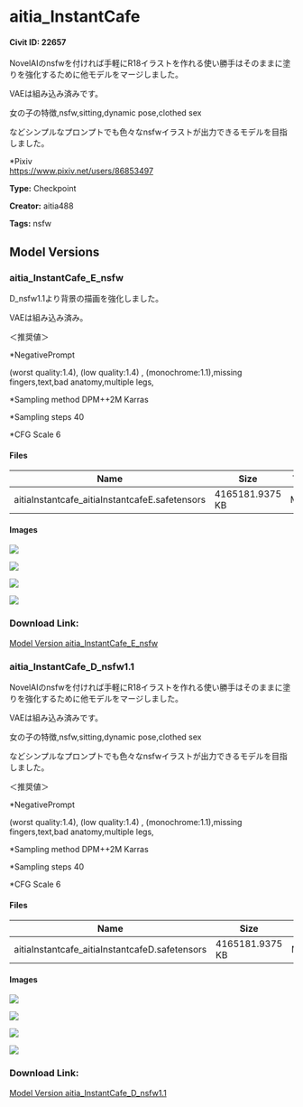 # aitia_InstantCafe

#### Civit ID: 22657

<p>NovelAIのnsfwを付ければ手軽にR18イラストを作れる使い勝手はそのままに塗りを強化するために他モデルをマージしました。</p><p></p><p>VAEは組み込み済みです。</p><p></p><p>女の子の特徴,nsfw,sitting,dynamic pose,clothed sex</p><p>などシンプルなプロンプトでも色々なnsfwイラストが出力できるモデルを目指しました。</p><p></p><p>*Pixiv<br /><a target="_blank" rel="ugc" href="https://www.pixiv.net/users/86853497">https://www.pixiv.net/users/86853497</a></p>

**Type:** Checkpoint

**Creator:** aitia488

**Tags:** nsfw

## Model Versions

### aitia_InstantCafe_E_nsfw

<p>D_nsfw1.1より背景の描画を強化しました。</p><p>VAEは組み込み済み。</p><p>＜推奨値＞</p><p>*NegativePrompt</p><p>(worst quality:1.4), (low quality:1.4) , (monochrome:1.1),missing fingers,text,bad anatomy,multiple legs,</p><p></p><p>*Sampling method DPM++2M Karras</p><p>*Sampling steps 40</p><p>*CFG Scale 6</p>

#### Files

| Name | Size | Type | Format | Download Url | AutoV1 | AutoV2 | SHA256 | CRC32 | BLAKE3 |
| --- | --- | --- | --- | --- | --- | --- | --- | --- | --- |
| aitiaInstantcafe_aitiaInstantcafeE.safetensors | 4165181.9375 KB | Model | SafeTensor | https://civitai.com/api/download/models/28905 | 42B1EEBB | F05B1A8B50 | F05B1A8B50B4717EE4F8B4EEBD3F2B22CD449069DBBB251A1F32198F2D88471E | A6B82F48 | 2E17402D1B4E44002899E7BBFDBC9D078E2192B7425669E40CA9DD2C7D0FB5C3 |

#### Images

<p><img src="https://image.civitai.com/xG1nkqKTMzGDvpLrqFT7WA/44d42565-4a3f-4a46-a4bb-9be1a2c59000/width=450/326129.jpeg" /></p>

<p><img src="https://image.civitai.com/xG1nkqKTMzGDvpLrqFT7WA/0625a4e1-3da9-4bf6-2b7d-b35bcd23c000/width=450/326128.jpeg" /></p>

<p><img src="https://image.civitai.com/xG1nkqKTMzGDvpLrqFT7WA/495c423e-2073-4d02-cefc-15d5e5742400/width=450/326127.jpeg" /></p>

<p><img src="https://image.civitai.com/xG1nkqKTMzGDvpLrqFT7WA/d11fe64f-32ad-47e6-74d3-95f72daa2000/width=450/326126.jpeg" /></p>

### Download Link:

[Model Version aitia_InstantCafe_E_nsfw](https://civitai.com/api/download/models/28905)

### aitia_InstantCafe_D_nsfw1.1

<p>NovelAIのnsfwを付ければ手軽にR18イラストを作れる使い勝手はそのままに塗りを強化するために他モデルをマージしました。</p><p></p><p>VAEは組み込み済みです。</p><p></p><p>女の子の特徴,nsfw,sitting,dynamic pose,clothed sex</p><p>などシンプルなプロンプトでも色々なnsfwイラストが出力できるモデルを目指しました。</p><p></p><p>＜推奨値＞</p><p>*NegativePrompt</p><p>(worst quality:1.4), (low quality:1.4) , (monochrome:1.1),missing fingers,text,bad anatomy,multiple legs,</p><p></p><p>*Sampling method DPM++2M Karras</p><p>*Sampling steps 40</p><p>*CFG Scale 6</p><p></p><p></p>

#### Files

| Name | Size | Type | Format | Download Url | AutoV1 | AutoV2 | SHA256 | CRC32 | BLAKE3 |
| --- | --- | --- | --- | --- | --- | --- | --- | --- | --- |
| aitiaInstantcafe_aitiaInstantcafeD.safetensors | 4165181.9375 KB | Model | SafeTensor | https://civitai.com/api/download/models/27058 | 6573B2A3 | 367636D04E | 367636D04EA2B8C68CF3E809D1CC1D6469C4E4C2BE75F25536E05B994DD43BA7 | 69FAF834 | 21CCC679928677FB232FC15B55EDB5FA2DD4E0EB94BAABAEC1B4CFC59C957D8E |

#### Images

<p><img src="https://image.civitai.com/xG1nkqKTMzGDvpLrqFT7WA/3e26a782-b5d0-4811-f66a-d3e7b2e49400/width=450/298213.jpeg" /></p>

<p><img src="https://image.civitai.com/xG1nkqKTMzGDvpLrqFT7WA/e9bf8aaa-e5f1-4e37-25bd-325370e04100/width=450/298169.jpeg" /></p>

<p><img src="https://image.civitai.com/xG1nkqKTMzGDvpLrqFT7WA/d0e4c8ee-300a-445d-afbf-b7f1249f6500/width=450/298168.jpeg" /></p>

<p><img src="https://image.civitai.com/xG1nkqKTMzGDvpLrqFT7WA/82d8685c-4086-4f68-7e68-0f7eae159100/width=450/298212.jpeg" /></p>

### Download Link:

[Model Version aitia_InstantCafe_D_nsfw1.1](https://civitai.com/api/download/models/27058)

